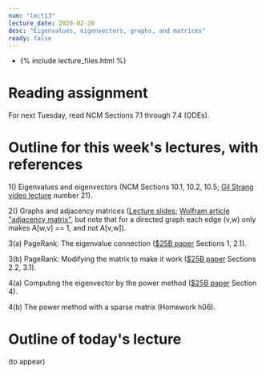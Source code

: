 ```yaml
---
num: "lect13"
lecture_date: 2020-02-20
desc: "Eigenvalues, eigenvectors, graphs, and matrices"
ready: false
---
```


* {% include lecture_files.html %}

# Reading assignment

For next Tuesday, read NCM Sections 7.1 through 7.4 (ODEs).


# Outline for this week's lectures, with references

1() Eigenvalues and eigenvectors (NCM Sections 10.1, 10.2, 10.5; [Gil Strang video lecture](https://ocw.mit.edu/courses/mathematics/18-06-linear-algebra-spring-2010/video-lectures/) number 21).

2() Graphs and adjacency matrices ([Lecture slides](https://github.com/ucsb-cs111/w20-lecture-files/blob/master/lecture_files/cs111-slides-04-PageRank.pdf); [Wolfram article "adjacency matrix"](http://mathworld.wolfram.com/AdjacencyMatrix.html), but note that for a directed graph each edge (v,w) only makes A[w,v] == 1, and not A[v,w]).

3(a) PageRank: The eigenvalue connection ([$25B paper](https://github.com/ucsb-cs111/w19-lecture-files/blob/master/02.11/25_Billion_Eigenvector_Original.pdf) Sections 1, 2.1).

3(b) PageRank: Modifying the matrix to make it work ([$25B paper](https://github.com/ucsb-cs111/w19-lecture-files/blob/master/02.11/25_Billion_Eigenvector_Original.pdf) Sections 2.2, 3.1).

4(a) Computing the eigenvector by the power method ([$25B paper](https://github.com/ucsb-cs111/w19-lecture-files/blob/master/02.11/25_Billion_Eigenvector_Original.pdf) Section 4).

4(b) The power method with a sparse matrix (Homework h06).



# Outline of today's lecture

(to appear)

